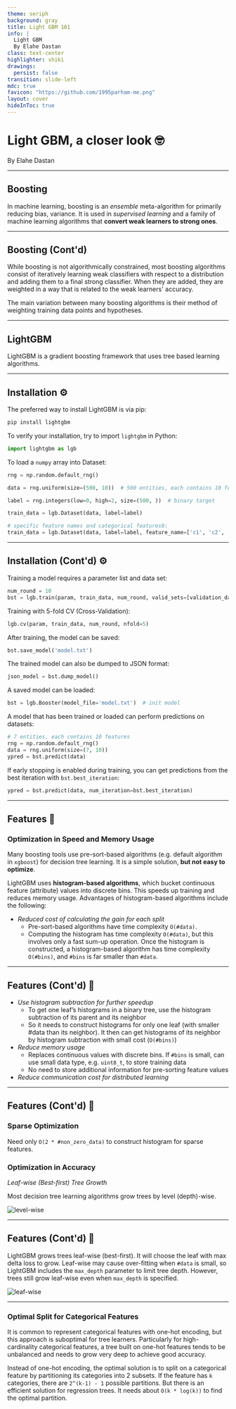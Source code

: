```yaml
---
theme: seriph
background: gray
title: Light GBM 101
info: |
  Light GBM
  By Elahe Dastan
class: text-center
highlighter: shiki
drawings:
  persist: false
transition: slide-left
mdc: true
favicon: "https://github.com/1995parham-me.png"
layout: cover
hideInToc: true
---
```


# Light GBM, a closer look 🤓

By Elahe Dastan

<div class="abs-br m-6 flex">
  <a href="https://github.com/1995parham-learning/lightgbm101" target="_blank" alt="GitHub" title="Open in GitHub"
    class="text-xl slidev-icon-btn opacity-50 !border-none !hover:text-white">
    <carbon-logo-github />
  </a>
</div>

---

## Boosting

In machine learning, boosting is an _ensemble_ meta-algorithm for primarily reducing bias, variance.
It is used in _supervised learning_ and a family of machine learning algorithms that **convert weak learners
to strong ones**.

---

## Boosting (Cont'd)

While boosting is not algorithmically constrained, most boosting algorithms consist of iteratively learning weak
classifiers with respect to a distribution and adding them to a final strong classifier. When they are added, they are
weighted in a way that is related to the weak learners' accuracy.

The main variation between many boosting algorithms is their method of weighting training data points and hypotheses.

---

## LightGBM

LightGBM is a gradient boosting framework that uses tree based learning algorithms.

---

## Installation ⚙️

The preferred way to install LightGBM is via pip:

```bash
pip install lightgbm
```

To verify your installation, try to import `lightgbm` in Python:

```python
import lightgbm as lgb
```

To load a `numpy` array into Dataset:

```python
rng = np.random.default_rng()

data = rng.uniform(size=(500, 10))  # 500 entities, each contains 10 features

label = rng.integers(low=0, high=2, size=(500, ))  # binary target

train_data = lgb.Dataset(data, label=label)

# specific feature names and categorical features0:
train_data = lgb.Dataset(data, label=label, feature_name=['c1', 'c2', 'c3'], categorical_feature=['c3'])
```

---

## Installation (Cont'd) ⚙️

Training a model requires a parameter list and data set:

```python
num_round = 10
bst = lgb.train(param, train_data, num_round, valid_sets=[validation_data])
```

Training with 5-fold CV (Cross-Validation):

```python
lgb.cv(param, train_data, num_round, nfold=5)
```

After training, the model can be saved:

```python
bst.save_model('model.txt')
```

The trained model can also be dumped to JSON format:

```python
json_model = bst.dump_model()
```

A saved model can be loaded:

```python
bst = lgb.Booster(model_file='model.txt')  # init model
```

A model that has been trained or loaded can perform predictions on datasets:

```python
# 7 entities, each contains 10 features
rng = np.random.default_rng()
data = rng.uniform(size=(7, 10))
ypred = bst.predict(data)
```

If early stopping is enabled during training, you can get predictions from the best iteration with `bst.best_iteration`:

```python
ypred = bst.predict(data, num_iteration=bst.best_iteration)
```

---

## Features 🤩

### Optimization in Speed and Memory Usage

Many boosting tools use pre-sort-based algorithms (e.g. default algorithm in `xgboost`) for decision tree learning.
It is a simple solution, **but not easy to optimize**.

LightGBM uses **histogram-based algorithms**, which bucket continuous feature (attribute) values into discrete bins.
This speeds up training and reduces memory usage. Advantages of histogram-based algorithms include the following:

- _Reduced cost of calculating the gain for each split_
  - Pre-sort-based algorithms have time complexity `O(#data)`.
  - Computing the histogram has time complexity `O(#data)`, but this involves only a fast sum-up operation.
    Once the histogram is constructed, a histogram-based algorithm has time complexity `O(#bins)`,
    and `#bins` is far smaller than `#data`.

---

## Features (Cont'd) 🤩

- _Use histogram subtraction for further speedup_
  - To get one leaf’s histograms in a binary tree, use the histogram subtraction of its parent and its neighbor
  - So it needs to construct histograms for only one leaf (with smaller #data than its neighbor).
    It then can get histograms of its neighbor by histogram subtraction with small cost (`O(#bins)`)
- _Reduce memory usage_
  - Replaces continuous values with discrete bins. If `#bins` is small, can use small data type, e.g. `uint8_t`,
    to store training data
  - No need to store additional information for pre-sorting feature values
- _Reduce communication cost for distributed learning_

---

## Features (Cont'd) 🤩

### Sparse Optimization

Need only `O(2 * #non_zero_data)` to construct histogram for sparse features.

### Optimization in Accuracy

_Leaf-wise (Best-first) Tree Growth_

Most decision tree learning algorithms grow trees by level (depth)-wise.

<img src="/level-wise.webp" alt="level-wise" class="rounded shadow h-60 basis-1/4 m-auto" />

---

## Features (Cont'd) 🤩

LightGBM grows trees leaf-wise (best-first). It will choose the leaf with max delta loss to grow.
Leaf-wise may cause over-fitting when `#data` is small, so LightGBM includes the `max_depth` parameter
to limit tree depth. However, trees still grow leaf-wise even when `max_depth` is specified.

<img src="/leaf-wise.webp" alt="leaf-wise" class="rounded shadow h-60 basis-1/4 m-auto" />

---

### Optimal Split for Categorical Features

It is common to represent categorical features with one-hot encoding, but this approach is suboptimal for tree learners.
Particularly for high-cardinality categorical features, a tree built on one-hot features tends to be unbalanced and
needs to grow very deep to achieve good accuracy.

Instead of one-hot encoding, the optimal solution is to split on a categorical feature by partitioning its categories
into 2 subsets. If the feature has `k` categories, there are `2^(k-1) - 1` possible partitions. But there is an efficient
solution for regression trees. It needs about `O(k * log(k))` to find the optimal partition.
